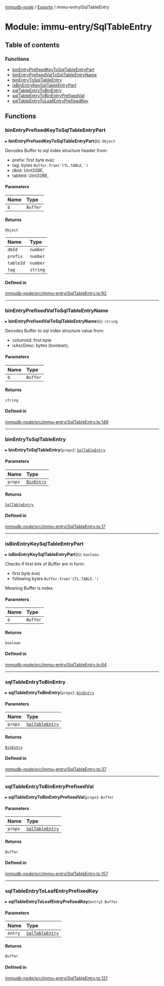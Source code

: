 [immudb-node](../README.md) / [Exports](../modules.md) / immu-entry/SqlTableEntry

# Module: immu-entry/SqlTableEntry

## Table of contents

### Functions

- [binEntryPrefixedKeyToSqlTableEntryPart](immu_entry_SqlTableEntry.md#binentryprefixedkeytosqltableentrypart)
- [binEntryPrefixedValToSqlTableEntryName](immu_entry_SqlTableEntry.md#binentryprefixedvaltosqltableentryname)
- [binEntryToSqlTableEntry](immu_entry_SqlTableEntry.md#binentrytosqltableentry)
- [isBinEntryKeySqlTableEntryPart](immu_entry_SqlTableEntry.md#isbinentrykeysqltableentrypart)
- [sqlTableEntryToBinEntry](immu_entry_SqlTableEntry.md#sqltableentrytobinentry)
- [sqlTableEntryToBinEntryPrefixedVal](immu_entry_SqlTableEntry.md#sqltableentrytobinentryprefixedval)
- [sqlTableEntryToLeafEntryPrefixedKey](immu_entry_SqlTableEntry.md#sqltableentrytoleafentryprefixedkey)

## Functions

### binEntryPrefixedKeyToSqlTableEntryPart

▸ **binEntryPrefixedKeyToSqlTableEntryPart**(`b`): `Object`

Decodes Buffer to sql index structure header from:
- prefix: first byte `0x02`
- tag: bytes `Buffer.from('CTL.TABLE.')`
- dbId: UInt32BE,
- tableId: UInt32BE,

#### Parameters

| Name | Type |
| :------ | :------ |
| `b` | `Buffer` |

#### Returns

`Object`

| Name | Type |
| :------ | :------ |
| `dbId` | `number` |
| `prefix` | `number` |
| `tableId` | `number` |
| `tag` | `string` |

#### Defined in

[immudb-node/src/immu-entry/SqlTableEntry.ts:92](https://github.com/user3232/node-immu-db/blob/2e88686/immudb-node/src/immu-entry/SqlTableEntry.ts#L92)

___

### binEntryPrefixedValToSqlTableEntryName

▸ **binEntryPrefixedValToSqlTableEntryName**(`b`): `string`

Decodes Buffer to sql index structure value from:
- columnId: first byte 
- isAscDesc: bytes (boolean),

#### Parameters

| Name | Type |
| :------ | :------ |
| `b` | `Buffer` |

#### Returns

`string`

#### Defined in

[immudb-node/src/immu-entry/SqlTableEntry.ts:149](https://github.com/user3232/node-immu-db/blob/2e88686/immudb-node/src/immu-entry/SqlTableEntry.ts#L149)

___

### binEntryToSqlTableEntry

▸ **binEntryToSqlTableEntry**(`props`): [`SqlTableEntry`](types_Entry.md#sqltableentry)

#### Parameters

| Name | Type |
| :------ | :------ |
| `props` | [`BinEntry`](types_Entry.md#binentry) |

#### Returns

[`SqlTableEntry`](types_Entry.md#sqltableentry)

#### Defined in

[immudb-node/src/immu-entry/SqlTableEntry.ts:17](https://github.com/user3232/node-immu-db/blob/2e88686/immudb-node/src/immu-entry/SqlTableEntry.ts#L17)

___

### isBinEntryKeySqlTableEntryPart

▸ **isBinEntryKeySqlTableEntryPart**(`b`): `boolean`

Checks if first bits of Buffer are in form:
- first byte `0x02`
- following bytes `Buffer.from('CTL.TABLE.')`

Meaning Buffer is index.

#### Parameters

| Name | Type |
| :------ | :------ |
| `b` | `Buffer` |

#### Returns

`boolean`

#### Defined in

[immudb-node/src/immu-entry/SqlTableEntry.ts:64](https://github.com/user3232/node-immu-db/blob/2e88686/immudb-node/src/immu-entry/SqlTableEntry.ts#L64)

___

### sqlTableEntryToBinEntry

▸ **sqlTableEntryToBinEntry**(`props`): [`BinEntry`](types_Entry.md#binentry)

#### Parameters

| Name | Type |
| :------ | :------ |
| `props` | [`SqlTableEntry`](types_Entry.md#sqltableentry) |

#### Returns

[`BinEntry`](types_Entry.md#binentry)

#### Defined in

[immudb-node/src/immu-entry/SqlTableEntry.ts:37](https://github.com/user3232/node-immu-db/blob/2e88686/immudb-node/src/immu-entry/SqlTableEntry.ts#L37)

___

### sqlTableEntryToBinEntryPrefixedVal

▸ **sqlTableEntryToBinEntryPrefixedVal**(`props`): `Buffer`

#### Parameters

| Name | Type |
| :------ | :------ |
| `props` | [`SqlTableEntry`](types_Entry.md#sqltableentry) |

#### Returns

`Buffer`

#### Defined in

[immudb-node/src/immu-entry/SqlTableEntry.ts:157](https://github.com/user3232/node-immu-db/blob/2e88686/immudb-node/src/immu-entry/SqlTableEntry.ts#L157)

___

### sqlTableEntryToLeafEntryPrefixedKey

▸ **sqlTableEntryToLeafEntryPrefixedKey**(`entry`): `Buffer`

#### Parameters

| Name | Type |
| :------ | :------ |
| `entry` | [`SqlTableEntry`](types_Entry.md#sqltableentry) |

#### Returns

`Buffer`

#### Defined in

[immudb-node/src/immu-entry/SqlTableEntry.ts:121](https://github.com/user3232/node-immu-db/blob/2e88686/immudb-node/src/immu-entry/SqlTableEntry.ts#L121)
